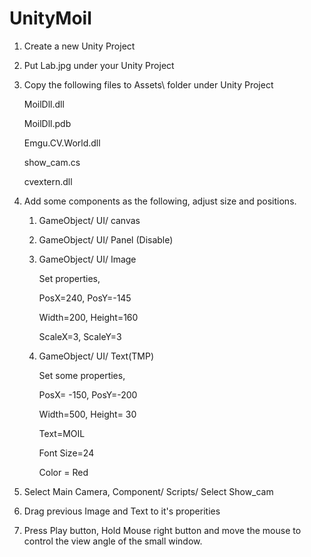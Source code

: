 # UnityMoil




1. Create a new Unity Project

2. Put Lab.jpg under your Unity Project 

3. Copy the following files to  Assets\ folder under Unity Project 

    MoilDll.dll

    MoilDll.pdb

    Emgu.CV.World.dll

    show_cam.cs
   
    cvextern.dll
 
4. Add some components as the following, adjust size and positions.
 
    1. GameObject/ UI/ canvas

    2. GameObject/ UI/ Panel (Disable)

    3. GameObject/ UI/ Image

        Set properties, 

        PosX=240, PosY=-145

        Width=200, Height=160

        ScaleX=3, ScaleY=3

    4. GameObject/ UI/ Text(TMP)

        Set some properties, 

        PosX= -150, PosY=-200

        Width=500, Height= 30

        Text=MOIL

        Font Size=24

        Color = Red

5. Select Main Camera, Component/ Scripts/ Select Show_cam 

6. Drag previous Image and Text to it's properities  

7. Press Play button, Hold Mouse right button and move the mouse to control the view angle of the small window.    






